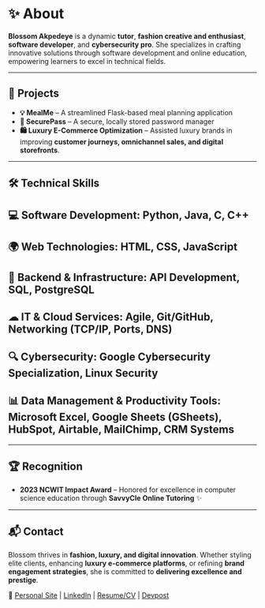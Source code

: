 # ✨ About
**Blossom Akpedeye** is a dynamic **tutor**, **fashion creative and enthusiast**, **software developer**, and **cybersecurity pro**. She specializes in crafting innovative solutions through software development and online education, empowering learners to excel in technical fields.

---

## 🚀 Projects
- **💡 MealMe** – A streamlined Flask-based meal planning application
- **🔐 SecurePass** – A secure, locally stored password manager
- **🛍️ Luxury E-Commerce Optimization** – Assisted luxury brands in improving **customer journeys, omnichannel sales, and digital storefronts**.  

---

## 🛠 Technical Skills
## 💻 **Software Development:** Python, Java, C, C++  
## 🌍 **Web Technologies:** HTML, CSS, JavaScript  
## 🔧 **Backend & Infrastructure:** API Development, SQL, PostgreSQL  
## ☁ **IT & Cloud Services:** Agile, Git/GitHub, Networking (TCP/IP, Ports, DNS)  
## 🔍 **Cybersecurity:**  Google Cybersecurity Specialization, Linux Security  
## 📊 **Data Management & Productivity Tools:**  Microsoft Excel, Google Sheets (GSheets), HubSpot, Airtable, MailChimp, CRM Systems 

---

## 🏆 Recognition
- **2023 NCWIT Impact Award** – Honored for excellence in computer science education through **SavvyCle Online Tutoring** ✨

---

## 📬 Contact
Blossom thrives in **fashion, luxury, and digital innovation**. Whether styling elite clients, enhancing **luxury e-commerce platforms**, or refining **brand engagement strategies**, she is committed to **delivering excellence and prestige**.  

📎  [Personal Site](https://bakpede1.github.io/cv) | [LinkedIn](https://linkedin.com/in/blossom-ea) | [Resume/CV](https://docs.google.com/document/d/1FnbpPd3kmRGk97Om0PRNJu6-ExEv0QlJyKgDT_Tfo1g/edit?usp=sharing) | [Devpost](https://devpost.com/bakpede1)
